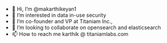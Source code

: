 - 👋 Hi, I’m @makarthikeyan1
- 👀 I’m interested in data in-use security
- 🌱 I’m co-founder and VP at Titaniam Inc.,
- 💞️ I’m looking to collaborate on opensearch and elasticsearch
- 📫 How to reach me karthik @ titaniamlabs.com

<!---
makarthikeyan1/makarthikeyan1 is a ✨ special ✨ repository because its `README.md` (this file) appears on your GitHub profile.
You can click the Preview link to take a look at your changes.
--->
